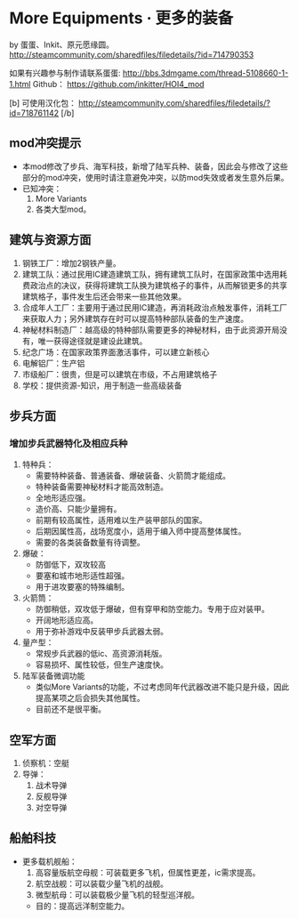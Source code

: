 # More Equipments · 更多的装备
by 蛋蛋、Inkit、原元愿缘圆。
http://steamcommunity.com/sharedfiles/filedetails/?id=714790353

如果有兴趣参与制作请联系蛋蛋: http://bbs.3dmgame.com/thread-5108660-1-1.html
Github： https://github.com/inkitter/HOI4_mod

[b] 可使用汉化包： http://steamcommunity.com/sharedfiles/filedetails/?id=718761142 [/b]

## mod冲突提示

* 本mod修改了步兵、海军科技，新增了陆军兵种、装备，因此会与修改了这些部分的mod冲突，使用时请注意避免冲突，以防mod失效或者发生意外后果。
* 已知冲突：
    1. More Variants
    2. 各类大型mod。


## 建筑与资源方面

1. 钢铁工厂：增加2钢铁产量。
2. 建筑工队：通过民用IC建造建筑工队，拥有建筑工队时，在国家政策中选用耗费政治点的决议，获得将建筑工队换为建筑格子的事件，从而解锁更多的共享建筑格子，事件发生后还会带来一些其他效果。
3. 合成年人工厂：主要用于通过民用IC建造，再消耗政治点触发事件，消耗工厂来获取人力；另外建筑存在时可以提高特种部队装备的生产速度。
4. 神秘材料制造厂：越高级的特种部队需要更多的神秘材料，由于此资源开局没有，唯一获得途径就是建设此建筑。
5. 纪念广场：在国家政策界面激活事件，可以建立新核心
6. 电解铝厂：生产铝
7. 市级船厂：很贵，但是可以建筑在市级，不占用建筑格子
8. 学校：提供资源-知识，用于制造一些高级装备

## 步兵方面

### 增加步兵武器特化及相应兵种

  1. 特种兵：
      * 需要特种装备、普通装备、爆破装备、火箭筒才能组成。
      * 特种装备需要神秘材料才能高效制造。
      * 全地形适应强。
      * 造价高、只能少量拥有。
      * 前期有较高属性，适用难以生产装甲部队的国家。
      * 后期因属性高，战场宽度小，适用于编入师中提高整体属性。
      * 需要的各类装备数量有待调整。
  2. 爆破：
      * 防御低下，双攻较高
      * 要塞和城市地形适性超强。
      * 用于进攻要塞的特殊编制。
  3. 火箭筒：
      * 防御稍低，双攻低于爆破，但有穿甲和防空能力。专用于应对装甲。
      * 开阔地形适应高。
      * 用于弥补游戏中反装甲步兵武器太弱。
  4. 量产型：
      * 常规步兵武器的低ic、高资源消耗版。
      * 容易损坏、属性较低，但生产速度快。
  5. 陆军装备微调功能
      * 类似More Variants的功能，不过考虑同年代武器改进不能只是升级，因此提高某项之后会损失其他属性。
      * 目前还不是很平衡。

## 空军方面

1. 侦察机：空艇
2. 导弹：
    1. 战术导弹
    2. 反舰导弹
    3. 对空导弹

## 船舶科技
* 更多载机舰船：
    1. 高容量版航空母舰：可装载更多飞机，但属性更差，ic需求提高。
    2. 航空战舰：可以装载少量飞机的战舰。
    3. 微型航母：可以装载极少量飞机的轻型巡洋舰。
    * 目的：提高远洋制空能力。

